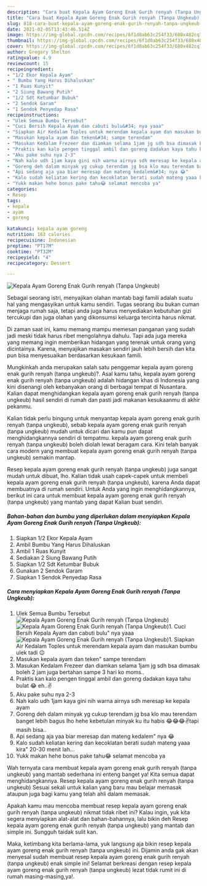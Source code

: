 ```yaml
---
description: "Cara buat Kepala Ayam Goreng Enak Gurih renyah (Tanpa Ungkeub) yang lezat Untuk Jualan"
title: "Cara buat Kepala Ayam Goreng Enak Gurih renyah (Tanpa Ungkeub) yang lezat Untuk Jualan"
slug: 818-cara-buat-kepala-ayam-goreng-enak-gurih-renyah-tanpa-ungkeub-yang-lezat-untuk-jualan
date: 2021-02-05T13:43:46.514Z
image: https://img-global.cpcdn.com/recipes/6f1d0ab63c254f33/680x482cq70/kepala-ayam-goreng-enak-gurih-renyah-tanpa-ungkeub-foto-resep-utama.jpg
thumbnail: https://img-global.cpcdn.com/recipes/6f1d0ab63c254f33/680x482cq70/kepala-ayam-goreng-enak-gurih-renyah-tanpa-ungkeub-foto-resep-utama.jpg
cover: https://img-global.cpcdn.com/recipes/6f1d0ab63c254f33/680x482cq70/kepala-ayam-goreng-enak-gurih-renyah-tanpa-ungkeub-foto-resep-utama.jpg
author: Gregory Shelton
ratingvalue: 4.9
reviewcount: 15
recipeingredient:
- "1/2 Ekor Kepala Ayam"
- " Bumbu Yang Harus Dihaluskan"
- "1 Ruas Kunyit"
- "2 Siung Bawang Putih"
- "1/2 Sdt Ketumbar Bubuk"
- "2 Sendok Garam"
- "1 Sendok Penyedap Rasa"
recipeinstructions:
- "Ulek Semua Bumbu Tersebut"
- "Cuci Bersih Kepala Ayam dan cabuti bulu&#34; nya yaaa"
- "Siapkan Air Kedalam Toples untuk merendam kepala ayam dan masukan bumbu ulek tadi 😉"
- "Masukan kepala ayam dan teken&#34; sampe terendam"
- "Masukan Kedalam Frezeer dan diamkan selama 1jam jg sdh bsa dimasak boleh 2 jam juga bertahan sampe 3 hari ko moms.."
- "Praktis kan kalo pengen tinggal ambil dan goreng dadakan kaya tahu bulat 😂 eh..✌️"
- "Aku pake suhu nya 2-3"
- "Nah kalo udh 1jam kaya gini nih warna airnya sdh meresap ke kepala ayam"
- "Goreng deh dalam minyak yg cukup terendam jg bsa klo mau terendam banget lebih bagus lho hehe kebetulan minyak ku itu habis 😂😂😂✌️tapi masih bisa.."
- "Api sedang aja yaa biar meresap dan mateng kedalem&#34; nya 😂"
- "Kalo sudah keliatan kering dan kecoklatan berati sudah mateng yaaa kira&#34; 20-30 menit lah..."
- "Yukk makan hehe bonus pake tahu😂 selamat mencoba ya"
categories:
- Resep
tags:
- kepala
- ayam
- goreng

katakunci: kepala ayam goreng 
nutrition: 163 calories
recipecuisine: Indonesian
preptime: "PT17M"
cooktime: "PT32M"
recipeyield: "4"
recipecategory: Dessert

---
```



![Kepala Ayam Goreng Enak Gurih renyah (Tanpa Ungkeub)](https://img-global.cpcdn.com/recipes/6f1d0ab63c254f33/680x482cq70/kepala-ayam-goreng-enak-gurih-renyah-tanpa-ungkeub-foto-resep-utama.jpg)

Sebagai seorang istri, menyajikan olahan mantab bagi famili adalah suatu hal yang mengasyikan untuk kamu sendiri. Tugas seorang ibu bukan cuman menjaga rumah saja, tetapi anda juga harus menyediakan kebutuhan gizi tercukupi dan juga olahan yang dikonsumsi keluarga tercinta harus nikmat.

Di zaman  saat ini, kamu memang mampu memesan panganan yang sudah jadi meski tidak harus ribet mengolahnya dahulu. Tapi ada juga mereka yang memang ingin memberikan hidangan yang terenak untuk orang yang dicintainya. Karena, menyajikan masakan sendiri jauh lebih bersih dan kita pun bisa menyesuaikan berdasarkan kesukaan famili. 



Mungkinkah anda merupakan salah satu penggemar kepala ayam goreng enak gurih renyah (tanpa ungkeub)?. Asal kamu tahu, kepala ayam goreng enak gurih renyah (tanpa ungkeub) adalah hidangan khas di Indonesia yang kini disenangi oleh kebanyakan orang di berbagai tempat di Nusantara. Kalian dapat menghidangkan kepala ayam goreng enak gurih renyah (tanpa ungkeub) hasil sendiri di rumah dan pasti jadi makanan kesukaanmu di akhir pekanmu.

Kalian tidak perlu bingung untuk menyantap kepala ayam goreng enak gurih renyah (tanpa ungkeub), sebab kepala ayam goreng enak gurih renyah (tanpa ungkeub) mudah untuk dicari dan kamu pun dapat menghidangkannya sendiri di tempatmu. kepala ayam goreng enak gurih renyah (tanpa ungkeub) boleh diolah lewat beragam cara. Kini telah banyak cara modern yang membuat kepala ayam goreng enak gurih renyah (tanpa ungkeub) semakin mantap.

Resep kepala ayam goreng enak gurih renyah (tanpa ungkeub) juga sangat mudah untuk dibuat, lho. Kalian tidak usah capek-capek untuk membeli kepala ayam goreng enak gurih renyah (tanpa ungkeub), karena Anda dapat membuatnya di rumah sendiri. Untuk Anda yang ingin menghidangkannya, berikut ini cara untuk membuat kepala ayam goreng enak gurih renyah (tanpa ungkeub) yang mantab yang dapat Kalian buat sendiri.

<!--inarticleads1-->

##### Bahan-bahan dan bumbu yang diperlukan dalam menyiapkan Kepala Ayam Goreng Enak Gurih renyah (Tanpa Ungkeub):

1. Siapkan 1/2 Ekor Kepala Ayam
1. Ambil  Bumbu Yang Harus Dihaluskan
1. Ambil 1 Ruas Kunyit
1. Sediakan 2 Siung Bawang Putih
1. Siapkan 1/2 Sdt Ketumbar Bubuk
1. Gunakan 2 Sendok Garam
1. Siapkan 1 Sendok Penyedap Rasa




<!--inarticleads2-->

##### Cara menyiapkan Kepala Ayam Goreng Enak Gurih renyah (Tanpa Ungkeub):

1. Ulek Semua Bumbu Tersebut
<img src="https://img-global.cpcdn.com/steps/8ff0d11cba99f372/160x128cq70/kepala-ayam-goreng-enak-gurih-renyah-tanpa-ungkeub-langkah-memasak-1-foto.jpg" alt="Kepala Ayam Goreng Enak Gurih renyah (Tanpa Ungkeub)"><img src="https://img-global.cpcdn.com/steps/eb4a532d801fa991/160x128cq70/kepala-ayam-goreng-enak-gurih-renyah-tanpa-ungkeub-langkah-memasak-1-foto.jpg" alt="Kepala Ayam Goreng Enak Gurih renyah (Tanpa Ungkeub)">1. Cuci Bersih Kepala Ayam dan cabuti bulu&#34; nya yaaa
<img src="https://img-global.cpcdn.com/steps/29146d1e1fd36728/160x128cq70/kepala-ayam-goreng-enak-gurih-renyah-tanpa-ungkeub-langkah-memasak-2-foto.jpg" alt="Kepala Ayam Goreng Enak Gurih renyah (Tanpa Ungkeub)">1. Siapkan Air Kedalam Toples untuk merendam kepala ayam dan masukan bumbu ulek tadi 😉
1. Masukan kepala ayam dan teken&#34; sampe terendam
1. Masukan Kedalam Frezeer dan diamkan selama 1jam jg sdh bsa dimasak boleh 2 jam juga bertahan sampe 3 hari ko moms..
1. Praktis kan kalo pengen tinggal ambil dan goreng dadakan kaya tahu bulat 😂 eh..✌️
1. Aku pake suhu nya 2-3
1. Nah kalo udh 1jam kaya gini nih warna airnya sdh meresap ke kepala ayam
1. Goreng deh dalam minyak yg cukup terendam jg bsa klo mau terendam banget lebih bagus lho hehe kebetulan minyak ku itu habis 😂😂😂✌️tapi masih bisa..
1. Api sedang aja yaa biar meresap dan mateng kedalem&#34; nya 😂
1. Kalo sudah keliatan kering dan kecoklatan berati sudah mateng yaaa kira&#34; 20-30 menit lah...
1. Yukk makan hehe bonus pake tahu😂 selamat mencoba ya




Wah ternyata cara membuat kepala ayam goreng enak gurih renyah (tanpa ungkeub) yang mantab sederhana ini enteng banget ya! Kita semua dapat menghidangkannya. Resep kepala ayam goreng enak gurih renyah (tanpa ungkeub) Sesuai sekali untuk kalian yang baru mau belajar memasak ataupun juga bagi kamu yang telah ahli dalam memasak.

Apakah kamu mau mencoba membuat resep kepala ayam goreng enak gurih renyah (tanpa ungkeub) nikmat tidak ribet ini? Kalau ingin, yuk kita segera menyiapkan alat-alat dan bahan-bahannya, lalu bikin deh Resep kepala ayam goreng enak gurih renyah (tanpa ungkeub) yang mantab dan simple ini. Sungguh taidak sulit kan. 

Maka, ketimbang kita berlama-lama, yuk langsung aja bikin resep kepala ayam goreng enak gurih renyah (tanpa ungkeub) ini. Dijamin anda gak akan menyesal sudah membuat resep kepala ayam goreng enak gurih renyah (tanpa ungkeub) enak simple ini! Selamat berkreasi dengan resep kepala ayam goreng enak gurih renyah (tanpa ungkeub) lezat tidak rumit ini di rumah masing-masing,ya!.

